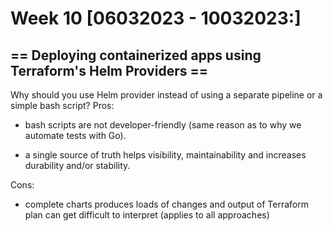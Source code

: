 # Week 10 [06032023 - 10032023:]

## == Deploying containerized apps using Terraform's Helm Providers ==

Why should you use Helm provider instead of using a separate pipeline or a simple bash script? Pros:

- bash scripts are not developer-friendly (same reason as to why we automate tests with Go).

- a single source of truth helps visibility, maintainability and increases durability and/or stability.

Cons:

- complete charts produces loads of changes and output of Terraform plan can get difficult to interpret (applies to all approaches)
